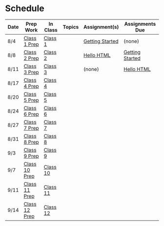 # Schedule

Date | Prep Work | In Class | Topics | Assignment(s) | Assignments Due |
-----|-----------|----------|--------|---------------|------------------
8/4 | [Class 1 Prep](./class1-prep) | [Class 1](./class1) | | [Getting Started](./assignments/getting-started) | (none)
8/8 | [Class 2 Prep](./class2-prep) | [Class 2](./class2) | | [Hello HTML](./assignments/hello-html) | [Getting Started](./assignments/getting-started)
8/11 | [Class 3 Prep](./class3-prep) | [Class 3](./class3) | | (none) | [Hello HTML](./assignments/hello-html)
8/17 | [Class 4 Prep](./class4-prep) | [Class 4](./class4) | | |
8/20 | [Class 5 Prep](./class5-prep) | [Class 5](./class5) | | |
8/24 | [Class 6 Prep](./class6-prep) | [Class 6](./class6) | | |
8/27 | [Class 7 Prep](./class7-prep) | [Class 7](./class7) | | |
8/31 | [Class 8 Prep](./class8-prep) | [Class 8](./class8) | | |
9/3 | [Class 9 Prep](./class9-prep) | [Class 9](./class9) | | |
9/7 | [Class 10 Prep](./class10-prep) | [Class 10](./class10) | | |
9/11 | [Class 11 Prep](./class11-prep) | [Class 11](./class11) | | |
9/14 | [Class 12 Prep](./class12-prep) | [Class 12](./class12) | | |
